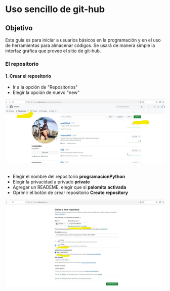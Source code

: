 # Uso sencillo de git-hub 

## Objetivo 
Esta guía es para iniciar a usuarios básicos en la programación y en el uso de herramientas para almacenar códigos.
Se usará de manera simple la interfaz gráfica que provee el sitio de git-hub.

### El repositorio

#### 1. Crear el repositorio
- Ir a la opción de "Repositorios"
- Elegir la opción de nuevo "new"

![](creandoRepositorio.jpeg) <br><br>

- Elegir el nombre del repositorio **programacionPython**
- Elegir la privacidad a privado **private**
- Agregar un READEME, elegir que si **palomita activada**
- Oprimir el botón de crear repositorio **Create repository**

![](opcionesRepositorio.jpeg)

